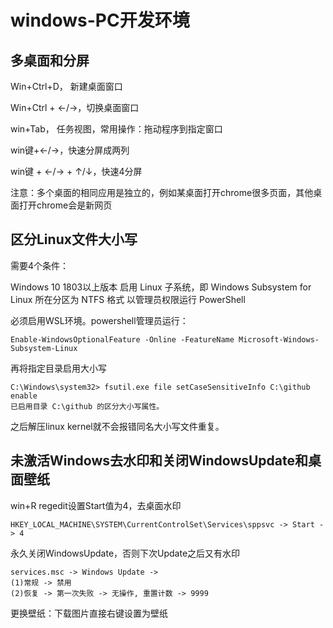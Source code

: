 # windows-PC开发环境

## 多桌面和分屏

Win+Ctrl+D， 新建桌面窗口

Win+Ctrl + ←/→，切换桌面窗口

win+Tab， 任务视图，常用操作：拖动程序到指定窗口

win键+←/→，快速分屏成两列

win键 + ←/→ + ↑/↓，快速4分屏

注意：多个桌面的相同应用是独立的，例如某桌面打开chrome很多页面，其他桌面打开chrome会是新网页

## 区分Linux文件大小写

需要4个条件：

Windows 10 1803以上版本
启用 Linux 子系统，即 Windows Subsystem for Linux
所在分区为 NTFS 格式
以管理员权限运行 PowerShell

必须启用WSL环境。powershell管理员运行：

```
Enable-WindowsOptionalFeature -Online -FeatureName Microsoft-Windows-Subsystem-Linux
```

再将指定目录启用大小写 

```
C:\Windows\system32> fsutil.exe file setCaseSensitiveInfo C:\github enable
已启用目录 C:\github 的区分大小写属性。
```

之后解压linux kernel就不会报错同名大小写文件重复。

## 未激活Windows去水印和关闭WindowsUpdate和桌面壁纸

win+R regedit设置Start值为4，去桌面水印

```
HKEY_LOCAL_MACHINE\SYSTEM\CurrentControlSet\Services\sppsvc -> Start -> 4
```

永久关闭WindowsUpdate，否则下次Update之后又有水印

```
services.msc -> Windows Update -> 
(1)常规 -> 禁用
(2)恢复 -> 第一次失败 -> 无操作, 重置计数 -> 9999
```

更换壁纸：下载图片直接右键设置为壁纸